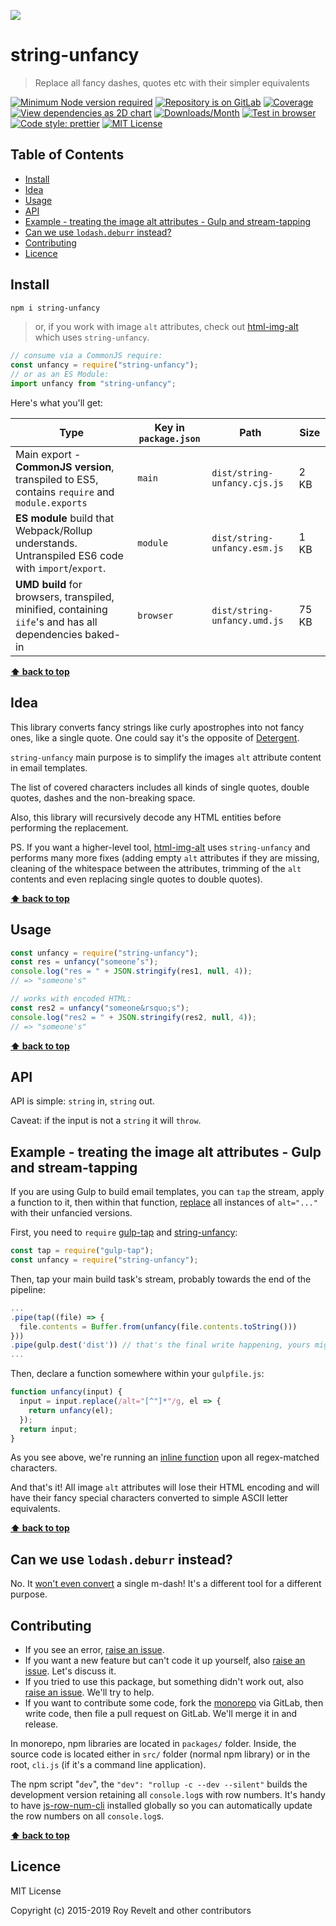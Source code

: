 ![](https://bitbucket.org/codsen/codsen/raw/e99ef54c0bac616e3b12cc4133aafb617f3fc053/packages/string-unfancy/media/logo.png)

# string-unfancy

> Replace all fancy dashes, quotes etc with their simpler equivalents

[![Minimum Node version required][node-img]][node-url]
[![Repository is on GitLab][gitlab-img]][gitlab-url]
[![Coverage][cov-img]][cov-url]
[![View dependencies as 2D chart][deps2d-img]][deps2d-url]
[![Downloads/Month][downloads-img]][downloads-url]
[![Test in browser][runkit-img]][runkit-url]
[![Code style: prettier][prettier-img]][prettier-url]
[![MIT License][license-img]][license-url]

## Table of Contents

- [Install](#install)
- [Idea](#idea)
- [Usage](#usage)
- [API](#api)
- [Example - treating the image alt attributes - Gulp and stream-tapping](#example---treating-the-image-alt-attributes---gulp-and-stream-tapping)
- [Can we use `lodash.deburr` instead?](#can-we-use-lodashdeburr-instead)
- [Contributing](#contributing)
- [Licence](#licence)

## Install

```bash
npm i string-unfancy
```

> or, if you work with image `alt` attributes, check out [html-img-alt](https://gitlab.com/codsen/codsen/tree/master/packages/html-img-alt) which uses `string-unfancy`.

```js
// consume via a CommonJS require:
const unfancy = require("string-unfancy");
// or as an ES Module:
import unfancy from "string-unfancy";
```

Here's what you'll get:

| Type                                                                                                    | Key in `package.json` | Path                         | Size  |
| ------------------------------------------------------------------------------------------------------- | --------------------- | ---------------------------- | ----- |
| Main export - **CommonJS version**, transpiled to ES5, contains `require` and `module.exports`          | `main`                | `dist/string-unfancy.cjs.js` | 2 KB  |
| **ES module** build that Webpack/Rollup understands. Untranspiled ES6 code with `import`/`export`.      | `module`              | `dist/string-unfancy.esm.js` | 1 KB  |
| **UMD build** for browsers, transpiled, minified, containing `iife`'s and has all dependencies baked-in | `browser`             | `dist/string-unfancy.umd.js` | 75 KB |

**[⬆ back to top](#)**

## Idea

This library converts fancy strings like curly apostrophes into not fancy ones, like a single quote. One could say it's the opposite of [Detergent](https://gitlab.com/codsen/codsen/tree/master/packages/detergent).

`string-unfancy` main purpose is to simplify the images `alt` attribute content in email templates.

The list of covered characters includes all kinds of single quotes, double quotes, dashes and the non-breaking space.

Also, this library will recursively decode any HTML entities before performing the replacement.

PS. If you want a higher-level tool, [html-img-alt](https://gitlab.com/codsen/codsen/tree/master/packages/html-img-alt) uses `string-unfancy` and performs many more fixes (adding empty `alt` attributes if they are missing, cleaning of the whitespace between the attributes, trimming of the `alt` contents and even replacing single quotes to double quotes).

**[⬆ back to top](#)**

## Usage

```js
const unfancy = require("string-unfancy");
const res = unfancy("someone’s");
console.log("res = " + JSON.stringify(res1, null, 4));
// => "someone's"

// works with encoded HTML:
const res2 = unfancy("someone&rsquo;s");
console.log("res2 = " + JSON.stringify(res2, null, 4));
// => "someone's"
```

**[⬆ back to top](#)**

## API

API is simple: `string` in, `string` out.

Caveat: if the input is not a `string` it will `throw`.

## Example - treating the image alt attributes - Gulp and stream-tapping

If you are using Gulp to build email templates, you can `tap` the stream, apply a function to it, then within that function, [replace](https://developer.mozilla.org/en/docs/Web/JavaScript/Reference/Global_Objects/String/replace) all instances of `alt="..."` with their unfancied versions.

First, you need to `require` [gulp-tap](https://www.npmjs.com/package/gulp-tap) and [string-unfancy](https://www.npmjs.com/package/string-unfancy):

```js
const tap = require("gulp-tap");
const unfancy = require("string-unfancy");
```

Then, tap your main build task's stream, probably towards the end of the pipeline:

```js
...
.pipe(tap((file) => {
  file.contents = Buffer.from(unfancy(file.contents.toString()))
}))
.pipe(gulp.dest('dist')) // that's the final write happening, yours might be different
...
```

Then, declare a function somewhere within your `gulpfile.js`:

```js
function unfancy(input) {
  input = input.replace(/alt="[^"]*"/g, el => {
    return unfancy(el);
  });
  return input;
}
```

As you see above, we're running an [inline function](https://developer.mozilla.org/en/docs/Web/JavaScript/Reference/Global_Objects/String/replace) upon all regex-matched characters.

And that's it! All image `alt` attributes will lose their HTML encoding and will have their fancy special characters converted to simple ASCII letter equivalents.

**[⬆ back to top](#)**

## Can we use `lodash.deburr` instead?

No. It [won't even convert](https://runkit.com/embed/2oy0v80zzfsw) a single m-dash! It's a different tool for a different purpose.

## Contributing

- If you see an error, [raise an issue](https:/gitlab.com/codsen/codsen/issues/new?issue[title]=string-unfancy%20package%20-%20put%20title%20here&issue[description]=%23%23%20string-unfancy%0A%0Aput%20description%20here).
- If you want a new feature but can't code it up yourself, also [raise an issue](https:/gitlab.com/codsen/codsen/issues/new?issue[title]=string-unfancy%20package%20-%20put%20title%20here&issue[description]=%23%23%20string-unfancy%0A%0Aput%20description%20here). Let's discuss it.
- If you tried to use this package, but something didn't work out, also [raise an issue](https:/gitlab.com/codsen/codsen/issues/new?issue[title]=string-unfancy%20package%20-%20put%20title%20here&issue[description]=%23%23%20string-unfancy%0A%0Aput%20description%20here). We'll try to help.
- If you want to contribute some code, fork the [monorepo](https://gitlab.com/codsen/codsen/) via GitLab, then write code, then file a pull request on GitLab. We'll merge it in and release.

In monorepo, npm libraries are located in `packages/` folder. Inside, the source code is located either in `src/` folder (normal npm library) or in the root, `cli.js` (if it's a command line application).

The npm script "`dev`", the `"dev": "rollup -c --dev --silent"` builds the development version retaining all `console.log`s with row numbers. It's handy to have [js-row-num-cli](https://www.npmjs.com/package/js-row-num-cli) installed globally so you can automatically update the row numbers on all `console.log`s.

**[⬆ back to top](#)**

## Licence

MIT License

Copyright (c) 2015-2019 Roy Revelt and other contributors

[node-img]: https://img.shields.io/node/v/string-unfancy.svg?style=flat-square&label=works%20on%20node
[node-url]: https://www.npmjs.com/package/string-unfancy
[gitlab-img]: https://img.shields.io/badge/repo-on%20GitLab-brightgreen.svg?style=flat-square
[gitlab-url]: https://gitlab.com/codsen/codsen/tree/master/packages/string-unfancy
[cov-img]: https://img.shields.io/badge/coverage-100%25-brightgreen.svg?style=flat-square
[cov-url]: https://gitlab.com/codsen/codsen/tree/master/packages/string-unfancy
[deps2d-img]: https://img.shields.io/badge/deps%20in%202D-see_here-08f0fd.svg?style=flat-square
[deps2d-url]: http://npm.anvaka.com/#/view/2d/string-unfancy
[downloads-img]: https://img.shields.io/npm/dm/string-unfancy.svg?style=flat-square
[downloads-url]: https://npmcharts.com/compare/string-unfancy
[runkit-img]: https://img.shields.io/badge/runkit-test_in_browser-a853ff.svg?style=flat-square
[runkit-url]: https://npm.runkit.com/string-unfancy
[prettier-img]: https://img.shields.io/badge/code_style-prettier-ff69b4.svg?style=flat-square
[prettier-url]: https://prettier.io
[license-img]: https://img.shields.io/badge/licence-MIT-51c838.svg?style=flat-square
[license-url]: https://gitlab.com/codsen/codsen/blob/master/LICENSE
